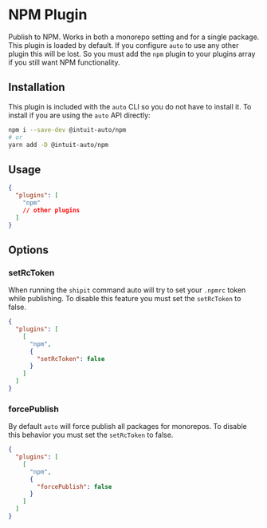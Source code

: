# NPM Plugin

Publish to NPM. Works in both a monorepo setting and for a single package. This plugin is loaded by default. If you configure `auto` to use any other plugin this will be lost. So you must add the `npm` plugin to your plugins array if you still want NPM functionality.

## Installation

This plugin is included with the `auto` CLI so you do not have to install it. To install if you are using the `auto` API directly:

```sh
npm i --save-dev @intuit-auto/npm
# or
yarn add -D @intuit-auto/npm
```

## Usage

```json
{
  "plugins": [
    "npm"
    // other plugins
  ]
}
```

## Options

### setRcToken

When running the `shipit` command auto will try to set your `.npmrc` token while publishing. To disable this feature you must set the `setRcToken` to false.

```json
{
  "plugins": [
    [
      "npm",
      {
        "setRcToken": false
      }
    ]
  ]
}
```

### forcePublish

By default `auto` will force publish all packages for monorepos. To disable this behavior you must set the `setRcToken` to false.

```json
{
  "plugins": [
    [
      "npm",
      {
        "forcePublish": false
      }
    ]
  ]
}
```
